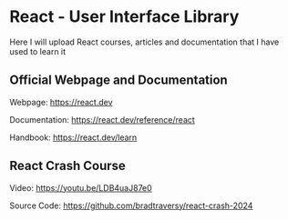 # React - User Interface Library

Here I will upload React courses, articles and documentation that I have used to learn it

## Official Webpage and Documentation

Webpage: https://react.dev

Documentation: https://react.dev/reference/react

Handbook: https://react.dev/learn

## React Crash Course

Video: https://youtu.be/LDB4uaJ87e0

Source Code: https://github.com/bradtraversy/react-crash-2024
